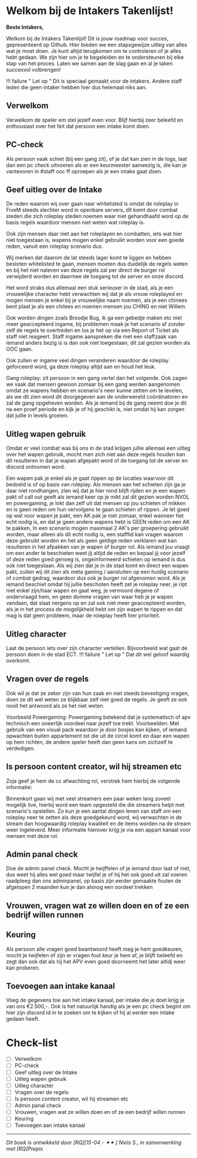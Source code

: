 # **Welkom bij de Intakers Takenlijst!**

**Beste Intakers,**

Welkom bij de Intakers Takenlijst! Dit is jouw roadmap voor succes, gepresenteerd op Github. Hier bieden we een stapsgewijze uitleg van alles wat je moet doen. Je kunt altijd terugkomen om te controleren of je alles hebt gedaan. We zijn hier om je te begeleiden en te ondersteunen bij elke stap van het proces. Laten we samen aan de slag gaan en al je taken succesvol volbrengen!

!!! failure " Let op "
    Dit is speciaal gemaakt voor de intakers. Andere staff leden die geen intaker hebben hier dus helemaal niks aan. 

## Verwelkom 
Verwelkom de speler em stel jezelf even voor. Blijf hierbij zeer beleefd en enthousiast over het feit dat persoon een intake komt doen.
## PC-check 
Als persoon vaak schiet (bij een gang zit), of je dat kan zien in de logs, laat dan een pc check uitvoeren als er een keurmeester aanwezig is, die kan je vantevoren in #staff ooc ff oproepen als je een intake gaat doen.
## Geef uitleg over de Intake 
De reden waarom wij over gaan naar whitelisted is omdat de roleplay in FiveM steeds slechter word in openbare servers, dit komt door combat steden die zich roleplay steden noemen waar niet gehandhaafd word op de basis regels waardoor mensen niet weten wat roleplay is.

Ook zijn mensen daar niet aan het roleplayen en combatten, iets wat hier niet toegestaan is, wapens mogen enkel gebruikt worden voor een goede reden, vanuit een roleplay scenario dus.

Wij merken dat daarom de lat steeds lager komt te liggen en hebben besloten whitelisted te gaan, mensen moeten dus duidelijk de regels weten en bij het niet naleven van deze regels zal per direct de burger rol verwijderd worden en daarmee de toegang tot de server en onze discord.

Het word straks dus allemaal een stuk serieuser in de stad, als je een vrouwelijke character hebt verwachten wij dat je als vrouw roleplayed en mogen mensen je enkel bij je vrouwelijke naam noemen, als je een chinees bent plaat je als een chilees en noemen mensen jou CHING en niet Willem.

Ook worden dingen zoals Broodje Bug, ik ga een gebedje maken etc niet meer geaccepteerd ingame, bij problemen maak je het scenario af zonder zelf de regels te overtreden en los je het op via een Report of Ticket als staff niet reageert.
Staff ingame aanspreken die met een staffzaak van iemand anders bezig is is dan ook niet toegestaan, dit zal gezien worden als OOC gaan.

Ook zullen er ingame veel dingen veranderen waardoor de roleplay geforceerd word, ga deze roleplay altijd aan en houd het leuk.

Gang roleplay: zit persoon in een gang vertel dan het volgende.
Ook zagen we vaak dat mensen gewoon zomaar bij een gang werden aangenomen omdat ze wapens hebben en scenario's neer kunne zetten om te levelen, als we dit zien word dit doorgegeven aan de onderwereld coördinatoren en zal de gang opgeheven worden.
Als je iemand bij de gang neemt doe je dit na een proef periode en kijk je of hij geschikt is, niet omdat hij kan zorgen dat jullie in levels groeien.
## Uitleg wapen gebruik
Omdat er veel combat was bij ons in de stad krijgen jullie allemaal een uitleg over het wapen gebruik, mocht men zich niet aan deze regels houden kan dit resulteren in dat je wapen afgepakt word of de toegang tot de server en discord ontnomen word.

Een wapen pak je enkel als je gaat rippen op de locaties waarvoor dit bedoeld is of op basis van roleplay.
Als mensen aan het schieten zijn ga je daar niet rondhangen, zien wij dat je hier rond blijft rijden en je een wapen pakt of call out geeft als iemand keer op je mikt zal dit gezien worden NVOL en powergaming, je lokt dan zelf uit dat mensen op jou schieten of mikken en is geen reden om hun vervolgens te gaan schieten of rippen.
Je let goed op wat voor wapen je pakt, een AK pak je niet zomaar, enkel wanneer het echt nodig is, en dat je geen andere wapens hebt is GEEN reden om een AK te pakken,
In een scenario mogen maximaal 2 AK's per groepering gebruikt worden, maar alleen als dit echt nodig is, een stafflid kan vragen waarom deze gebruikt worden en het als geen geldige reden verklaren wat kan resulteren in het afpakken van je wapen of burger rol.
Als iemand jou vraagt om een ander te beschieten weet jij altijd de reden en bepaal jij voor jezelf of deze reden goed genoeg is, ongeïnformeerd schieten op iemand is dus ook niet toegestaan.
Als wij zien dat je in de stad komt en direct een wapen pakt, zullen wij dit zien als meta gaming / aansluiten op een huidig scenario of combat gedrag, waardoor dus ook je burger rol afgenomen word.
Als je iemand beschiet omdat hij jullie beschoten heeft zet je roleplay neer, je ript niet enkel zijn/haar wapen en gaat weg, je vermoord degene of ondervraagd hem, en geen domme vragen van waar heb je je wapen vandaan, dat slaat nergens op en zal ook niet meer geaccepteerd worden, als je in het process de mogelijkheid hebt om zijn wapen te rippen en dat mag is dat geen probleem, maar de roleplay heeft hier prioriteit.
## Uitleg character 
Laat de persoon iets over zijn character vertellen. Bijvoorbeeld wat gaat de persoon doen in de stad ECT.
!!! failure " Let op "
    Dat dit wel geloof waardig overkomt.  
## Vragen over de regels
Ook wil je dat ze zeker zijn van hun zaak en niet steeds bevestiging vragen, doen ze dit wel weten ze blijkbaar zelf niet goed de regels.
Je geeft ze ook nooit het antwoord als ze het niet weten.

Voorbeeld Powergaming:
Powergaming betekend dat je systematisch of apv technisch een oneerlijk voordeel naar jezelf toe trekt.
Voorbeelden: Met gebruik van een visual pack waardoor je door bosjes kan kijken, of iemand opwachten buiten appartement tot die uit de circel komt en daar een wapen op hem richten, de andere speler heeft dan geen kans om zichzelf te verdedigen.
## Is persoon content creator, wil hij streamen etc
Zoja geef je hem de cc afwachting rol, verstrek hem hierbij de volgende informatie:


Binnenkort gaan wij met veel streamers een paar weken lang zoveel mogelijk live, hierbij word een team opgesteld die die streamers helpt met scenario's opstellen.
Zo kun je een aantal dingen lenen van staff om een roleplay neer te zetten als deze goedgekeurd word, wij verwachten in de stream dan hoogwaardig roleplay kwaliteit en de items worden na de stream weer ingeleverd.
Meer informatie hierover krijg je via een appart kanaal voor mensen met deze rol.
## Admin panal check 
Doe de admin panel check. Mocht je twijffelen of je iemand door laat of niet, dus weet hij alles wel goed maar twijfel je of hij het ook goed uit zal voeren raadpleeg dan ons adminpanel, op basis zijn eerder gemaakte fouten de afgelopen 2 maanden kun je dan alsnog een oordeel trekken
## Vrouwen, vragen wat ze willen doen en of ze een bedrijf willen runnen 
## Keuring
Als persoon alle vragen goed beantwoord heeft mag je hem goedkeuren, mocht je twijfelen of zijn er vragen fout keur je hem af, je blijft beleefd en zegt dan ook dat als hij het APV even goed doorneemt het later altidj weer kan proberen.
## Toevoegen aan intake kanaal
Voeg de gegevens toe aan het intake kanaal, per intake die je doet krijg je van ons €2.500,-. Ook is het natuurlijk handig als je een pc check begint om hier zijn discord id in te zoeken om te kijken of hij al eerder een intake gedaan heeft.

# Check-list
- [ ] Verwelkom 
- [ ] PC-check 
- [ ] Geef uitleg over de Intake
- [ ] Uitleg wapen gebruik
- [ ] Uitleg character
- [ ] Vragen over de regels
- [ ] Is persoon content creator, wil hij streamen etc
- [ ] Admin panal check 
- [ ] Vrouwen, vragen wat ze willen doen en of ze een bedrijf willen runnen 
- [ ] Keuring
- [ ] Toevoegen aan intake kanaal
---------------------

*Dit boek is ontwikkeld door [RQ][15-04 - ✦✦ ] Niels S., in samenwerking met [RQ]Prepix*